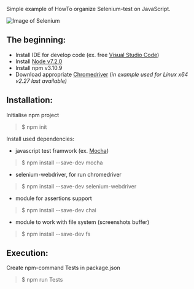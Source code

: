Simple example of HowTo organize Selenium-test on JavaScript.

![Image of Selenium](http://johnbintz.github.io/jasmine-headless-webkit/images/f5.png)

## The beginning:

- Install IDE for develop code (ex. free [Visual Studio Code](https://code.visualstudio.com/download))
- Install [Node v7.2.0](http://nodejs.ru/)
- Install npm v3.10.9
- Download appropriate [Chromedriver](https://sites.google.com/a/chromium.org/chromedriver/)
(*in example used for Linux x64 v2.27 last available)*

## Installation:

Initialise npm project
> $ npm init

Install used dependencies:
* javascript test framwork (ex. [Mocha](https://mochajs.org))  
> $ npm install --save-dev mocha  

* selenium-webdriver, for run chromedriver  
> $ npm install --save-dev selenium-webdriver  

* module for assertions support  
> $ npm install --save-dev chai  

* module to work with file system (screenshots buffer)  
> $ npm install --save-dev fs  


## Execution:

Create npm-command Tests in package.json 
> $ npm run Tests




